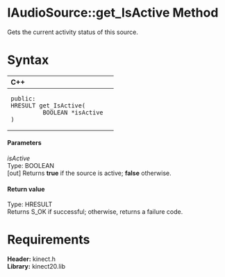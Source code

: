 IAudioSource::get\_IsActive Method  
==================================  

Gets the current activity status of this source. <span id="syntaxSection"></span>

Syntax  
======  

<table>
<colgroup>
<col width="100%" />
</colgroup>
<thead>
<tr class="header">
<th align="left">C++</th>
</tr>
</thead>
<tbody>
<tr class="odd">
<td align="left"><pre><code>public:  
HRESULT get_IsActive(  
         BOOLEAN *isActive  
)</code></pre></td>
</tr>
</tbody>
</table>

<span id="ID4EG"></span>
#### Parameters  

*isActive*    
Type: BOOLEAN  
[out] Returns **true** if the source is active; **false** otherwise.  

<span id="ID4EP"></span>
#### Return value  

Type: HRESULT  
Returns S\_OK if successful; otherwise, returns a failure code.  

<span id="requirements"></span>

Requirements  
============  

**Header:** kinect.h  
**Library:** kinect20.lib  



<!--Please do not edit the data in the comment block below.-->
<!--
TOCTitle : get_IsActive Method
RLTitle : IAudioSource::get_IsActive Method
KeywordK : get_IsActive method
KeywordK : IAudioSource::get_IsActive method
KeywordF : IAudioSource::get_IsActive
KeywordF : get_IsActive
KeywordF : Microsoft.Kinect.kinect.IAudioSource.get_IsActive(BOOLEAN@)
KeywordA : M:Microsoft.Kinect.kinect.IAudioSource.get_IsActive(BOOLEAN@)
AssetID : M:Microsoft.Kinect.kinect.IAudioSource.get_IsActive(BOOLEAN@)
Locale : en-us
CommunityContent : 1
APIType : Managed
APILocation : 
APIName : Microsoft.Kinect.kinect.IAudioSource::get_IsActive
TargetOS : Windows
TopicType : kbSyntax
DevLang : C++
DocSet : K4Wv2
ProjType : K4Wv2Proj
Technology : Kinect for Windows
Product : Kinect for Windows SDK v2
productversion : 20
-->

